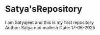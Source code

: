 # Satya'sRepository
I am Satyajeet and this is my first repository
<br>
Author: Satya nad mallesh
Date: 17-06-2025
